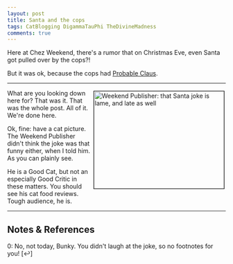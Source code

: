 ```yaml
---
layout: post
title: Santa and the cops
tags: CatBlogging DigammaTauPhi TheDivineMadness
comments: true
---
```


Here at Chez Weekend, there's a rumor that on Christmas Eve, even Santa got pulled over by
the cops?!  

But it was ok, because the cops had [Probable Claus](https://en.wikipedia.org/wiki/Probable_cause).  

---

<img src="{{ site.baseurl }}/images/2020-12-29-cops-and-santa-weekend-publisher.jpg" width="300" height="225" alt="Weekend Publisher: that Santa joke is lame, and late as well" title="Weekend Publisher: that Santa joke is lame, and late as well" style="float: right; margin: 3px 3px 3px 3px; border: 1px solid #000000;"/>
What are you looking down here for?  That was it.  That was the whole post.  All of it.
We're done here.  

Ok, fine: have a cat picture.  The Weekend Publisher didn't think the joke was that funny
either, when I told him.  As you can plainly see.  

He is a Good Cat, but not an especially Good Critic in these matters.  You should see his cat food
reviews.  Tough audience, he is.  

---

## Notes &amp; References  

<!--
<sup id="fn1a">[[1]](#fn1)</sup>
<a id="fn1">1</a>: [↩](#fn1a)  
-->

<a id="fn0">0</a>: No, not today, Bunky.  You didn't laugh at the joke, so no footnotes for you! [↩]  
